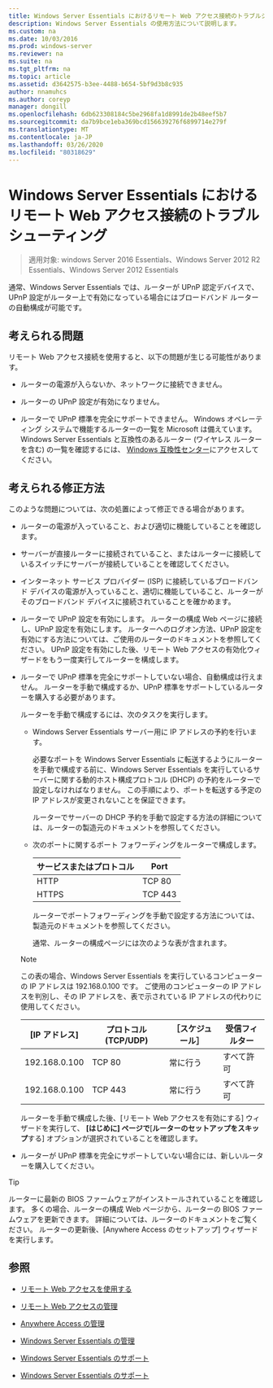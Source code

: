 ```yaml
---
title: Windows Server Essentials におけるリモート Web アクセス接続のトラブルシューティング
description: Windows Server Essentials の使用方法について説明します。
ms.custom: na
ms.date: 10/03/2016
ms.prod: windows-server
ms.reviewer: na
ms.suite: na
ms.tgt_pltfrm: na
ms.topic: article
ms.assetid: d3642575-b3ee-4488-b654-5bf9d3b8c935
author: nnamuhcs
ms.author: coreyp
manager: dongill
ms.openlocfilehash: 6db623308184c5be2968fa1d8991de2b48eef5b7
ms.sourcegitcommit: da7b9bce1eba369bcd156639276f6899714e279f
ms.translationtype: MT
ms.contentlocale: ja-JP
ms.lasthandoff: 03/26/2020
ms.locfileid: "80318629"
---
```

# <a name="troubleshoot-remote-web-access-connectivity-in-windows-server-essentials"></a>Windows Server Essentials におけるリモート Web アクセス接続のトラブルシューティング
 
>適用対象: windows Server 2016 Essentials、Windows Server 2012 R2 Essentials、Windows Server 2012 Essentials
  
 通常、Windows Server Essentials では、ルーターが UPnP 認定デバイスで、UPnP 設定がルーター上で有効になっている場合にはブロードバンド ルーターの自動構成が可能です。  
  
## <a name="possible-issues"></a>考えられる問題  
 リモート Web アクセス接続を使用すると、以下の問題が生じる可能性があります。  
  
-   ルーターの電源が入らないか、ネットワークに接続できません。  
  
-   ルーターの UPnP 設定が有効になりません。  
  
-   ルーターで UPnP 標準を完全にサポートできません。 Windows オペレーティング システムで機能するルーターの一覧を Microsoft は備えています。 Windows Server Essentials と互換性のあるルーター (ワイヤレス ルーターを含む) の一覧を確認するには、 [Windows 互換性センター](https://www.microsoft.com/windows/compatibility/CompatCenter/Home)にアクセスしてください。  
  
## <a name="possible-fixes"></a>考えられる修正方法  
 このような問題については、次の処置によって修正できる場合があります。  
  
- ルーターの電源が入っていること、および適切に機能していることを確認します。  
  
- サーバーが直接ルーターに接続されていること、またはルーターに接続しているスイッチにサーバーが接続していることを確認してください。  
  
- インターネット サービス プロバイダー (ISP) に接続しているブロードバンド デバイスの電源が入っていること、適切に機能していること、ルーターがそのブロードバンド デバイスに接続されていることを確かめます。  
  
- ルーターで UPnP 設定を有効にします。 ルーターの構成 Web ページに接続し、UPnP 設定を有効にします。 ルーターへのログオン方法、UPnP 設定を有効にする方法については、ご使用のルーターのドキュメントを参照してください。 UPnP 設定を有効にした後、リモート Web アクセスの有効化ウィザードをもう一度実行してルーターを構成します。  
  
- ルーターで UPnP 標準を完全にサポートしていない場合、自動構成は行えません。 ルーターを手動で構成するか、UPnP 標準をサポートしているルーターを購入する必要があります。  
  
   ルーターを手動で構成するには、次のタスクを実行します。  
  
  - Windows Server Essentials サーバー用に IP アドレスの予約を行います。  
  
     必要なポートを Windows Server Essentials に転送するようにルーターを手動で構成する前に、Windows Server Essentials を実行しているサーバーに関する動的ホスト構成プロトコル (DHCP) の予約をルーターで設定しなければなりません。 この手順により、ポートを転送する予定の IP アドレスが変更されないことを保証できます。  
  
     ルーターでサーバーの DHCP 予約を手動で設定する方法の詳細については、ルーターの製造元のドキュメントを参照してください。  
  
  - 次のポートに関するポート フォワーディングをルーターで構成します。  
  
    |サービスまたはプロトコル|Port|  
    |-------------------------|----------|  
    |HTTP|TCP 80|  
    |HTTPS|TCP 443|  
  
    ルーターでポートフォワーディングを手動で設定する方法については、製造元のドキュメントを参照してください。  
  
    通常、ルーターの構成ページには次のような表が含まれます。  
  
  > [!NOTE]
  >  この表の場合、Windows Server Essentials を実行しているコンピューターの IP アドレスは 192.168.0.100 です。 ご使用のコンピューターの IP アドレスを判別し、その IP アドレスを、表で示されている IP アドレスの代わりに使用してください。  
  
  |[IP アドレス]|プロトコル (TCP/UDP)|［スケジュール］|受信フィルター|  
  |----------------|---------------------------|--------------|--------------------|  
  |192.168.0.100|TCP 80|常に行う|すべて許可|  
  |192.168.0.100|TCP 443|常に行う|すべて許可|  
  
   ルーターを手動で構成した後、[リモート Web アクセスを有効にする] ウィザードを実行して、 **[はじめに] ページで**[**ルーターのセットアップをスキップ**する] オプションが選択されていることを確認します。  
  
- ルーターが UPnP 標準を完全にサポートしていない場合には、新しいルーターを購入してください。  
  
> [!TIP]
>  ルーターに最新の BIOS ファームウェアがインストールされていることを確認します。 多くの場合、ルーターの構成 Web ページから、ルーターの BIOS ファームウェアを更新できます。 詳細については、ルーターのドキュメントをご覧ください。 ルーターの更新後、[Anywhere Access のセットアップ] ウィザードを実行します。  
  
## <a name="see-also"></a>参照  
  
-   [リモート Web アクセスを使用する](../use/Use-Remote-Web-Access-in-Windows-Server-Essentials.md)  
  
-   [リモート Web アクセスの管理](../manage/Manage-Remote-Web-Access-in-Windows-Server-Essentials.md)  
  
-   [Anywhere Access の管理](../manage/Manage-Anywhere-Access-in-Windows-Server-Essentials.md)  
  
-   [Windows Server Essentials の管理](../manage/Manage-Windows-Server-Essentials.md)  
  

-   [Windows Server Essentials のサポート](Support-Windows-Server-Essentials.md)

-   [Windows Server Essentials のサポート](../support/Support-Windows-Server-Essentials.md)

